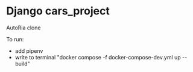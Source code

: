 # Django cars_project

AutoRia clone

To run:
- add pipenv 
- write to terminal "docker compose -f docker-compose-dev.yml up --build"
